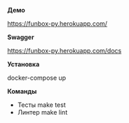 

**Демо**

https://funbox-py.herokuapp.com/

**Swagger**

https://funbox-py.herokuapp.com/docs

**Установка**

docker-compose up

**Команды**

* Тесты make test
* Линтер make lint

